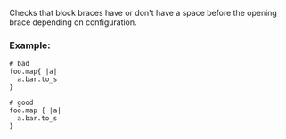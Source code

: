 Checks that block braces have or don't have a space before the opening
brace depending on configuration.

### Example:
    # bad
    foo.map{ |a|
      a.bar.to_s
    }

    # good
    foo.map { |a|
      a.bar.to_s
    }